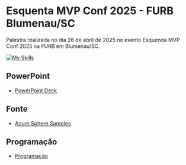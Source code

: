 # Esquenta MVP Conf 2025 - FURB Blumenau/SC

Palestra realizada no dia 26 de abril de 2025 no evento Esquenda MVP Conf 2025 na FURB em Blumenau/SC.

[![My Skills](https://skillicons.dev/icons?i=azure,c,python,docker,linux,raspberrypi)](https://skillicons.dev)

## PowerPoint
- [PowerPoint Deck](https://pt.slideshare.net/slideshow/esquenta-mvp-conf-2025-blumenau-azure-iot-platform/278423371)

## Fonte
- [Azure Sphere Samples](https://github.com/Azure/azure-sphere-samples)

## Programação
- [Programação](https://hubconnecteventos.com.br/evento/mvpconfb)